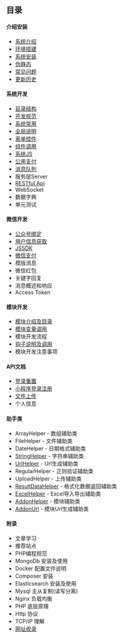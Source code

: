 ## 目录

#### 介绍安装

- [系统介绍](../../README.md)
- [环境搭建](start-environment.md)
- [系统安装](start-installation.md)
- [伪静态](start-rewrite.md)
- [常见问题](start-issue.md)
- [更新历史](start-update-log.md)

#### 系统开发

- [目录结构](sys-catalog.md)
- [开发规范](sys-exploit.md)
- [系统常用](sys-method.md)
- [全局说明](sys-global-description.md)
- [表单控件](sys-widget.md)
- [组件调用](sys-subassembly.md)
- [系统JS](sys-js-method.md)
- [公用支付](sys-payment.md)
- [消息队列](sys-queue.md)
- 服务层Server
- [RESTful Api](sys-restful-api.md)
- WebSocket
- 数据字典
- 单元测试

#### 微信开发

- [公众号绑定](wechat-binding.md)
- [用户信息获取](wechat-userinfo.md)
- [JSSDK](wechat-jssdk.md)
- [微信支付](wechat-payment.md)
- 模版消息
- 微信红包
- 关键字回复
- 消息概述和响应
- Access Token

#### 模块开发

- [模块介绍及目录](addon-introduce-catalog.md)
- [模块变量调用](addon-variable.md)
- 模块开发流程
- [钩子说明及调用](addon-hook.md)
- 模块开发注意事项

#### API文档

- [登录重置](api-login.md)
- [小程序登录注册](api-mini-program.md)
- [文件上传](api-upload.md)
- 个人信息

#### 助手类

- ArrayHelper - 数组辅助类
- FileHelper - 文件辅助类
- DateHelper - 日期格式辅助类
- [StringHelper](helper-string.md) - 字符串辅助类
- [UrlHelper](helper-url.md) - Url生成辅助类
- RegularHelper - 正则验证辅助类
- UploadHelper - 上传辅助类
- [ResultDataHelper](helper-result-data.md) - 格式化数据返回辅助类
- [ExcelHelper](helper-excel.md) - Excel导入导出辅助类
- [AddonHelper](helper-addon.md) - 模块辅助类
- [AddonUrl](helper-addon-url.md) - 模块Url生成辅助类

#### 附录

- 文章学习
- 推荐站点
- PHP编程规范
- MongoDb 安装及使用
- Docker 配置文件说明
- Composer 安装
- Elasticsearch 安装及使用
- Mysql 主从复制(读写分离)
- Nginx 负载均衡
- PHP 底层原理
- Http 协议
- TCP/IP 理解
- [网址收录](append-website.md)
